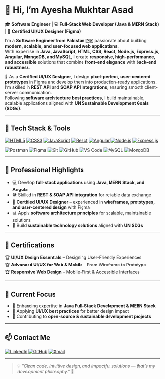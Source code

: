 # 👋 Hi, I’m Ayesha Mukhtar Asad  

🎓 **Software Engineer** | 💻 **Full-Stack Web Developer (Java & MERN Stack)** | 🎨 **Certified UI/UX Designer (Figma)**  

I’m a **Software Engineer from Pakistan 🇵🇰** passionate about building **modern, scalable, and user-focused web applications**.  
With expertise in **Java, JavaScript, HTML, CSS, React, Node.js, Express.js, Angular, MongoDB, and MySQL**, I create **responsive, high-performance, and accessible** solutions that combine **front-end elegance** with **back-end robustness**.  

💼 As a **Certified UI/UX Designer**, I design **pixel-perfect, user-centered prototypes** in Figma and develop them into production-ready applications.  
I’m skilled in **REST API** and **SOAP API integrations**, ensuring smooth client-server communication.  
Following **software architecture best practices**, I build maintainable, scalable applications aligned with **UN Sustainable Development Goals (SDGs)**.  

---

## 🚀 Tech Stack & Tools  

[![HTML5](https://img.shields.io/badge/HTML5-E34F26?style=for-the-badge&logo=html5&logoColor=white)]()
[![CSS3](https://img.shields.io/badge/CSS3-1572B6?style=for-the-badge&logo=css3&logoColor=white)]()
[![JavaScript](https://img.shields.io/badge/JavaScript-F7DF1E?style=for-the-badge&logo=javascript&logoColor=black)]()
[![React](https://img.shields.io/badge/React-20232A?style=for-the-badge&logo=react&logoColor=61DAFB)]()
[![Angular](https://img.shields.io/badge/Angular-DD0031?style=for-the-badge&logo=angular&logoColor=white)]()
[![Node.js](https://img.shields.io/badge/Node.js-339933?style=for-the-badge&logo=node.js&logoColor=white)]()
[![Express.js](https://img.shields.io/badge/Express.js-000000?style=for-the-badge&logo=express&logoColor=white)]()

[![Postman](https://img.shields.io/badge/Postman-FF6C37?style=for-the-badge&logo=postman&logoColor=white)]()
[![Figma](https://img.shields.io/badge/Figma-F24E1E?style=for-the-badge&logo=figma&logoColor=white)]()
[![Git](https://img.shields.io/badge/Git-F05033?style=for-the-badge&logo=git&logoColor=white)]()
[![GitHub](https://img.shields.io/badge/GitHub-181717?style=for-the-badge&logo=github&logoColor=white)]()
[![VS Code](https://img.shields.io/badge/VS%20Code-0078D4?style=for-the-badge&logo=visual-studio-code&logoColor=white)]()
[![MySQL](https://img.shields.io/badge/MySQL-4479A1?style=for-the-badge&logo=mysql&logoColor=white)]()
[![MongoDB](https://img.shields.io/badge/MongoDB-4EA94B?style=for-the-badge&logo=mongodb&logoColor=white)]()

---

## 🌟 Professional Highlights  

- 💻 Develop **full-stack applications** using **Java, MERN Stack, and Angular**  
- 🛠 Skilled in **REST & SOAP API integration** for reliable data exchange  
- 🎨 **Certified UI/UX Designer** – experienced in **wireframes, prototypes, and user-centered design** with Figma  
- 📊 Apply **software architecture principles** for scalable, maintainable solutions  
- 🌱 Build **sustainable technology solutions** aligned with **UN SDGs**  

---

## 📜 Certifications  

🏆 **UI/UX Design Essentials** – Designing User-Friendly Experiences  
🏆 **Advanced UI/UX for Web & Mobile** – From Wireframe to Prototype  
🏆 **Responsive Web Design** – Mobile-First & Accessible Interfaces  

---

## 📌 Current Focus  

- 🚀 Enhancing expertise in **Java Full-Stack Development & MERN Stack**  
- 🎨 Applying **UI/UX best practices** for better design impact  
- 🌱 Contributing to **open-source & sustainable development projects**  

---

## 📫 Contact Me  
[![LinkedIn](https://img.shields.io/badge/LinkedIn-0A66C2?logo=linkedin&logoColor=white)](https://www.linkedin.com/in/ayesha-mukhtar-asad-76947026b) [![GitHub](https://img.shields.io/badge/GitHub-181717?logo=github&logoColor=white)](https://github.com/Ayesha-Asadd) [![Gmail](https://img.shields.io/badge/Email-D14836?logo=gmail&logoColor=white)](mailto:ayesha.m.asad23@gmail.com)  

---

> 💡 *"Clean code, intuitive design, and impactful solutions — that’s my development philosophy."* 🚀
